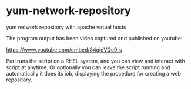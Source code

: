 # yum-network-repository
yum network repository with apache virtual hosts


The program output has been video captured and published on youtube:

https://www.youtube.com/embed/84qidVQe9_s

Perl runs the script on a RHEL system, and you can view and interact with script at anytime. Or optionally you can leave the script running and automatically it does its job, displaying the procedure for creating a web repository.
